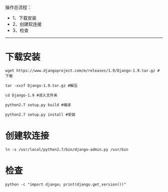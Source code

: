 操作总流程：
- 1、下载安装
- 2、创建软连接
- 3、检查

----------
# 下载安装
```
wget https://www.djangoproject.com/m/releases/1.9/Django-1.9.tar.gz #下载

tar -xvzf Django-1.9.tar.gz #解压

cd Django-1.9 #进入文件夹

python2.7 setup.py build #编译

python2.7 setup.py install #安装
```

# 创建软连接
```
ln -s /usr/local/python2.7/bin/django-admin.py /usr/bin
```


# 检查
```
python -c "import django; print(django.get_version())"
```